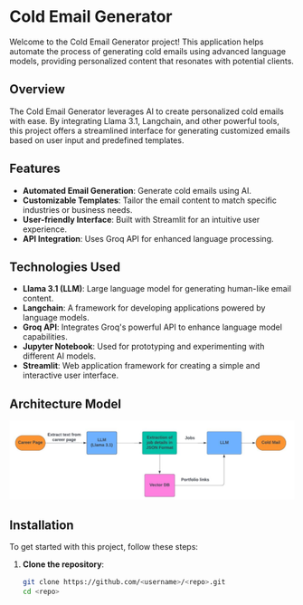 # Cold Email Generator

Welcome to the Cold Email Generator project! This application helps automate the process of generating cold emails using advanced language models, providing personalized content that resonates with potential clients.

## Overview
The Cold Email Generator leverages AI to create personalized cold emails with ease. By integrating Llama 3.1, Langchain, and other powerful tools, this project offers a streamlined interface for generating customized emails based on user input and predefined templates.

## Features
- **Automated Email Generation**: Generate cold emails using AI.
- **Customizable Templates**: Tailor the email content to match specific industries or business needs.
- **User-friendly Interface**: Built with Streamlit for an intuitive user experience.
- **API Integration**: Uses Groq API for enhanced language processing.

## Technologies Used
- **Llama 3.1 (LLM)**: Large language model for generating human-like email content.
- **Langchain**: A framework for developing applications powered by language models.
- **Groq API**: Integrates Groq's powerful API to enhance language model capabilities.
- **Jupyter Notebook**: Used for prototyping and experimenting with different AI models.
- **Streamlit**: Web application framework for creating a simple and interactive user interface.

## Architecture Model
![Alt text](flow_Diag.jpeg)
## Installation
To get started with this project, follow these steps:

1. **Clone the repository**:
   ```bash
   git clone https://github.com/<username>/<repo>.git
   cd <repo>
